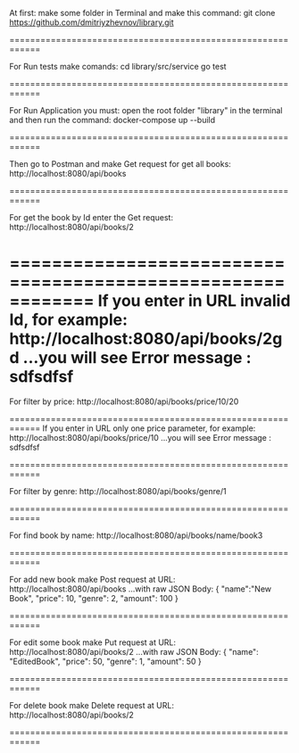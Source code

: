 At first: make some folder in Terminal and make this command:
    git clone https://github.com/dmitriyzhevnov/library.git

============================================================

For Run tests make comands:
    cd library/src/service
    go test

============================================================

For Run Application you must: open the root folder "library" in the terminal and then run the command:
    docker-compose up --build

============================================================

Then go to Postman and make Get request for get all books:
    http://localhost:8080/api/books

============================================================

For get the book by Id enter the Get request:
    http://localhost:8080/api/books/2

============================================================
If you enter in URL invalid Id, for example:
	http://localhost:8080/api/books/2gd
...you will see Error message :
sdfsdfsf
============================================================

For filter by price:
    http://localhost:8080/api/books/price/10/20

============================================================
If you enter in URL only one price parameter, for example:
	http://localhost:8080/api/books/price/10
...you will see Error message :
sdfsdfsf

============================================================

For filter by genre:
    http://localhost:8080/api/books/genre/1

============================================================

For find book by name:
    http://localhost:8080/api/books/name/book3

============================================================

For add new book make Post request at URL:
	http://localhost:8080/api/books
...with raw JSON Body:
{
    "name":"New Book",
    "price": 10,
    "genre": 2,
    "amount": 100
}

============================================================

For edit some book make Put request at URL:
	http://localhost:8080/api/books/2
...with raw JSON Body:
 {
        "name": "EditedBook",
        "price": 50,
        "genre": 1,
        "amount": 50
 }

============================================================

For delete book make Delete request at URL:
	http://localhost:8080/api/books/2	

============================================================
